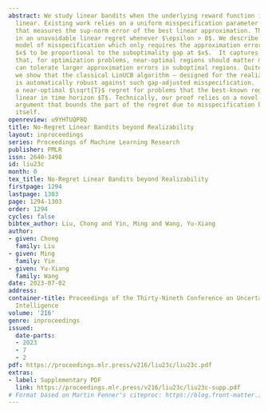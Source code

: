 ```yaml
---
abstract: We study linear bandits when the underlying reward function is <em>not</em>
  linear. Existing work relies on a uniform misspecification parameter $\epsilon$
  that measures the sup-norm error of the best linear approximation. This results
  in an unavoidable linear regret whenever $\epsilon > 0$. We describe a more natural
  model of misspecification which only requires the approximation error at each input
  $x$ to be proportional to the suboptimality gap at $x$.  It captures the intuition
  that, for optimization problems, near-optimal regions should matter more and we
  can tolerate larger approximation errors in suboptimal regions. Quite surprisingly,
  we show that the classical LinUCB algorithm — designed for the realizable case —
  is automatically robust against such gap-adjusted misspecification.  It achieves
  a near-optimal $\sqrt{T}$ regret for problems that the best-known regret is almost
  linear in time horizon $T$. Technically, our proof relies on a novel self-bounding
  argument that bounds the part of the regret due to misspecification by the regret
  itself.
openreview: u9YHTUQP8Q
title: No-Regret Linear Bandits beyond Realizability
layout: inproceedings
series: Proceedings of Machine Learning Research
publisher: PMLR
issn: 2640-3498
id: liu23c
month: 0
tex_title: No-Regret Linear Bandits beyond Realizability
firstpage: 1294
lastpage: 1303
page: 1294-1303
order: 1294
cycles: false
bibtex_author: Liu, Chong and Yin, Ming and Wang, Yu-Xiang
author:
- given: Chong
  family: Liu
- given: Ming
  family: Yin
- given: Yu-Xiang
  family: Wang
date: 2023-07-02
address:
container-title: Proceedings of the Thirty-Nineth Conference on Uncertainty in Artificial
  Intelligence
volume: '216'
genre: inproceedings
issued:
  date-parts:
  - 2023
  - 7
  - 2
pdf: https://proceedings.mlr.press/v216/liu23c/liu23c.pdf
extras:
- label: Supplementary PDF
  link: https://proceedings.mlr.press/v216/liu23c/liu23c-supp.pdf
# Format based on Martin Fenner's citeproc: https://blog.front-matter.io/posts/citeproc-yaml-for-bibliographies/
---
```

